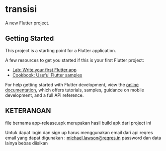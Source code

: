 # transisi

A new Flutter project.

## Getting Started

This project is a starting point for a Flutter application.

A few resources to get you started if this is your first Flutter project:

- [Lab: Write your first Flutter app](https://docs.flutter.dev/get-started/codelab)
- [Cookbook: Useful Flutter samples](https://docs.flutter.dev/cookbook)

For help getting started with Flutter development, view the
[online documentation](https://docs.flutter.dev/), which offers tutorials,
samples, guidance on mobile development, and a full API reference.

## KETERANGAN
file bernama app-release.apk merupakan hasil build apk dari project ini

Untuk dapat login dan sign up harus menggunakan email dari api reqres
email yang dapat digunakan : michael.lawson@reqres.in
password dan data lainya bebas diisikan 
